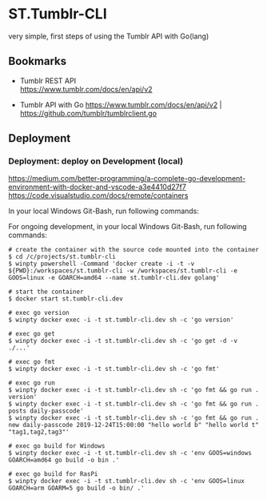 # ST.Tumblr-CLI

very simple, first steps of using the Tumblr API with Go(lang)


## Bookmarks

- Tumblr REST API  
  https://www.tumblr.com/docs/en/api/v2

- Tumblr API with Go https://www.tumblr.com/docs/en/api/v2 | https://github.com/tumblr/tumblrclient.go


## Deployment
### Deployment: deploy on Development (local)

https://medium.com/better-programming/a-complete-go-development-environment-with-docker-and-vscode-a3e4410d27f7
https://code.visualstudio.com/docs/remote/containers

In your local Windows Git-Bash, run following commands:

For ongoing development, in your local Windows Git-Bash, run following commands:

```
# create the container with the source code mounted into the container
$ cd /c/projects/st.tumblr-cli
$ winpty powershell -Command 'docker create -i -t -v ${PWD}:/workspaces/st.tumblr-cli -w /workspaces/st.tumblr-cli -e GOOS=linux -e GOARCH=amd64 --name st.tumblr-cli.dev golang'

# start the container
$ docker start st.tumblr-cli.dev

# exec go version
$ winpty docker exec -i -t st.tumblr-cli.dev sh -c 'go version'

# exec go get
$ winpty docker exec -i -t st.tumblr-cli.dev sh -c 'go get -d -v ./...'

# exec go fmt
$ winpty docker exec -i -t st.tumblr-cli.dev sh -c 'go fmt'

# exec go run
$ winpty docker exec -i -t st.tumblr-cli.dev sh -c 'go fmt && go run . version'
$ winpty docker exec -i -t st.tumblr-cli.dev sh -c 'go fmt && go run . posts daily-passcode'
$ winpty docker exec -i -t st.tumblr-cli.dev sh -c 'go fmt && go run . new daily-passcode 2019-12-24T15:00:00 "hello world b" "hello world t" "tag1,tag2,tag3"'

# exec go build for Windows
$ winpty docker exec -i -t st.tumblr-cli.dev sh -c 'env GOOS=windows GOARCH=amd64 go build -o bin .'

# exec go build for RasPi
$ winpty docker exec -i -t st.tumblr-cli.dev sh -c 'env GOOS=linux GOARCH=arm GOARM=5 go build -o bin/ .'


```
